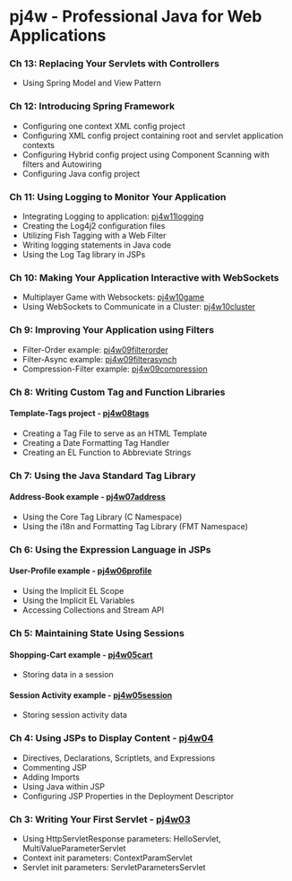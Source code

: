 pj4w - Professional Java for Web Applications
=============================================

### Ch 13: Replacing Your Servlets with Controllers
* Using Spring Model and View Pattern

### Ch 12: Introducing Spring Framework
* Configuring one context XML config project
* Configuring XML config project containing root and servlet application contexts
* Configuring Hybrid config project using Component Scanning with filters and Autowiring
* Configuring Java config project

### Ch 11: Using Logging to Monitor Your Application
* Integrating Logging to application: [pj4w11logging](pj4w11logging)
* Creating the Log4j2 configuration files
* Utilizing Fish Tagging with a Web Filter
* Writing logging statements in Java code
* Using the Log Tag library in JSPs

### Ch 10: Making Your Application Interactive with WebSockets
* Multiplayer Game with Websockets: [pj4w10game](pj4w10game)
* Using WebSockets to Communicate in a Cluster: [pj4w10cluster](pj4w10cluster)

### Ch 9: Improving Your Application using Filters
* Filter-Order example: [pj4w09filterorder](pj4w09filterorder)
* Filter-Async example: [pj4w09filterasynch](pj4w09filterasynch)
* Compression-Filter example: [pj4w09compression](pj4w09compression)

### Ch 8: Writing Custom Tag and Function Libraries

#### Template-Tags project - [pj4w08tags](pj4w08tags)
* Creating a Tag File to serve as an HTML Template
* Creating a Date Formatting Tag Handler
* Creating an EL Function to Abbreviate Strings

### Ch 7: Using the Java Standard Tag Library

#### Address-Book example - [pj4w07address](pj4w07address)
* Using the Core Tag Library (C Namespace)
* Using the i18n and Formatting Tag Library (FMT Namespace)

### Ch 6: Using the Expression Language in JSPs

#### User-Profile example - [pj4w06profile](pj4w06profile)
* Using the Implicit EL Scope
* Using the Implicit EL Variables
* Accessing Collections and Stream API

### Ch 5: Maintaining State Using Sessions

#### Shopping-Cart example - [pj4w05cart](pj4w05cart)
* Storing data in a session

#### Session Activity example - [pj4w05session](pj4w05session)
* Storing session activity data


### Ch 4: Using JSPs to Display Content - [pj4w04](pj4w04)
* Directives, Declarations, Scriptlets, and Expressions
* Commenting JSP
* Adding Imports
* Using Java within JSP
* Configuring JSP Properties in the Deployment Descriptor


### Ch 3: Writing Your First Servlet - [pj4w03](pj4w03)
* Using HttpServletResponse parameters: HelloServlet, MultiValueParameterServlet
* Context init parameters: ContextParamServlet
* Servlet init parameters: ServletParametersServlet 
